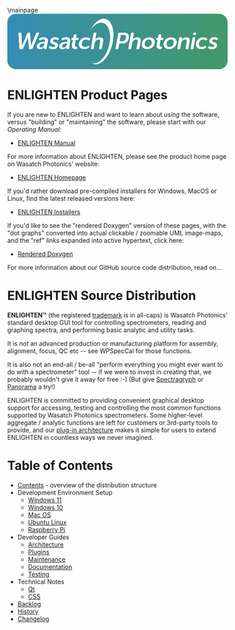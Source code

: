 \mainpage
![Logo](docs/images/logo-1000px.png)

# ENLIGHTEN Product Pages

If you are new to ENLIGHTEN and want to learn about *using* the software, versus
"building" or "maintaining" the software, please start with our *Operating Manual:*

- [ENLIGHTEN Manual](https://wasatchphotonics.com/wp-content/uploads/ENLIGHTEN-Manual-3.0.pdf)

For more information about ENLIGHTEN, please see the product home page on 
Wasatch Photonics' website:

- [ENLIGHTEN Homepage](https://wasatchphotonics.com/product-category/software/)

If you'd rather download pre-compiled installers for Windows, MacOS or Linux, find
the latest released versions here:

- [ENLIGHTEN Installers](https://wasatchphotonics.com/binaries/apps/enlighten/)

If you'd like to see the "rendered Doxygen" version of these pages, with the "dot 
graphs" converted into actual clickable / zoomable UML image-maps, and the "ref"
links expanded into active hypertext, click here:

- [Rendered Doxygen](https://wasatchphotonics.com/api/ENLIGHTEN/)

For more information about our GitHub source code distribution, read on...

# ENLIGHTEN Source Distribution

**ENLIGHTEN&trade;** (the registered [trademark](https://trademarks.justia.com/873/08/enlighten-87308319.html)
is in all-caps) is Wasatch Photonics' standard desktop GUI tool for controlling 
spectrometers, reading and graphing spectra, and performing basic analytic and 
utility tasks.

It is _not_ an advanced production or manufacturing platform for assembly,
alignment, focus, QC etc -- see WPSpecCal for those functions.

It is also not an end-all / be-all "perform everything you might ever want to
do with a spectrometer" tool -- if we were to invest in creating that, we 
probably wouldn't give it away for free :-)  (But give 
[Spectragryph](https://www.effemm2.de/spectragryph/) or 
[Panorama](https://www.labcognition.com/en/panorama.html) a try!)

ENLIGHTEN is committed to providing convenient graphical desktop support for
accessing, testing and controlling the most common functions supported by 
Wasatch Photonics spectrometers.  Some higher-level aggregate / analytic 
functions are left for customers or 3rd-party tools to provide, and our
[plug-in architecture](README_PLUGINS.md) makes it simple for users to
extend ENLIGHTEN in countless ways we never imagined.

# Table of Contents

- [Contents](README_CONTENTS.md) - overview of the distribution structure
- Development Environment Setup
    - [Windows 11](README_WIN11.md)
    - [Windows 10](README_WIN10.md)
    - [Mac OS](README_MACOS.md)
    - [Ubuntu Linux](README_LINUX.md)
    - [Raspberry Pi](README_RPI.md)
- Developer Guides
    - [Architecture](README_ARCHITECTURE.md)
    - [Plugins](README_PLUGINS.md) 
    - [Maintenance](README_MAINTENANCE.md)
    - [Documentation](README_DOCUMENTATION.md)
    - [Testing](README_TESTING.md)
- Technical Notes
    - [Qt](README_QT.md)
    - [CSS](README_CSS.md)
- [Backlog](README_BACKLOG.md)
- [History](README_HISTORY.md)
- [Changelog](README_CHANGELOG.md)
